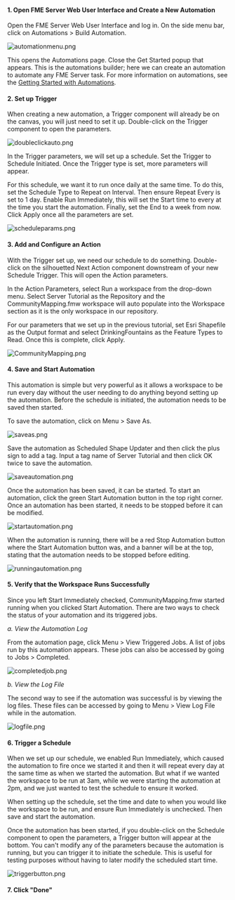 <head><base target="_blank"> </head>

#### 1\. Open FME Server Web User Interface and Create a New Automation

Open the FME Server Web User Interface and log in. On the side menu bar, click on Automations > Build Automation.

![automationmenu.png](https://community.safe.com/servlet/rtaImage?eid=ka14Q000000lK8G&feoid=00N30000006n8wU&refid=0EM4Q000001YT2c)

This opens the Automations page. Close the Get Started popup that appears. This is the automations builder; here we can create an automation to automate any FME Server task. For more information on automations, see the [Getting Started with Automations](https://community.safe.com/s/article/getting-started-with-automations).

#### 2\. Set up Trigger

When creating a new automation, a Trigger component will already be on the canvas, you will just need to set it up. Double-click on the Trigger component to open the parameters.

![doubleclickauto.png](https://community.safe.com/servlet/rtaImage?eid=ka14Q000000lK8G&feoid=00N30000006n8wU&refid=0EM4Q000001YT2d)

In the Trigger parameters, we will set up a schedule. Set the Trigger to Schedule Initiated. Once the Trigger type is set, more parameters will appear.

For this schedule, we want it to run once daily at the same time. To do this, set the Schedule Type to Repeat on Interval. Then ensure Repeat Every is set to 1 day. Enable Run Immediately, this will set the Start time to every at the time you start the automation. Finally, set the End to a week from now. Click Apply once all the parameters are set.

![scheduleparams.png](https://community.safe.com/servlet/rtaImage?eid=ka14Q000000lK8G&feoid=00N30000006n8wU&refid=0EM4Q000001YT2e)

#### 3\. Add and Configure an Action

With the Trigger set up, we need our schedule to do something. Double-click on the silhouetted Next Action component downstream of your new Schedule Trigger. This will open the Action parameters.

In the Action Parameters, select Run a workspace from the drop-down menu. Select Server Tutorial as the Repository and the CommunityMapping.fmw workspace will auto populate into the Workspace section as it is the only workspace in our repository.

For our parameters that we set up in the previous tutorial, set Esri Shapefile as the Output format and select DrinkingFountains as the Feature Types to Read. Once this is complete, click Apply.

![CommunityMapping.png](https://community.safe.com/servlet/rtaImage?eid=ka14Q000000lK8G&feoid=00N30000006n8wU&refid=0EM4Q0000028bzL)

#### 4\. Save and Start Automation

This automation is simple but very powerful as it allows a workspace to be run every day without the user needing to do anything beyond setting up the automation. Before the schedule is initiated, the automation needs to be saved then started.

To save the automation, click on Menu > Save As.

![saveas.png](https://community.safe.com/servlet/rtaImage?eid=ka14Q000000lK8G&feoid=00N30000006n8wU&refid=0EM4Q000001YT2g)

Save the automation as Scheduled Shape Updater and then click the plus sign to add a tag. Input a tag name of Server Tutorial and then click OK twice to save the automation.

![saveautomation.png](https://community.safe.com/servlet/rtaImage?eid=ka14Q000000lK8G&feoid=00N30000006n8wU&refid=0EM4Q000001YT2h)

Once the automation has been saved, it can be started. To start an automation, click the green Start Automation button in the top right corner. Once an automation has been started, it needs to be stopped before it can be modified.

![startautomation.png](https://community.safe.com/servlet/rtaImage?eid=ka14Q000000lK8G&feoid=00N30000006n8wU&refid=0EM4Q000001YT2i)

When the automation is running, there will be a red Stop Automation button where the Start Automation button was, and a banner will be at the top, stating that the automation needs to be stopped before editing.

![runningautomation.png](https://community.safe.com/servlet/rtaImage?eid=ka14Q000000lK8G&feoid=00N30000006n8wU&refid=0EM4Q000001YT2j)

#### 5\. Verify that the Workspace Runs Successfully

Since you left Start Immediately checked, CommunityMapping.fmw started running when you clicked Start Automation. There are two ways to check the status of your automation and its triggered jobs.

*a. View the Automation Log*

From the automation page, click Menu > View Triggered Jobs. A list of jobs run by this automation appears. These jobs can also be accessed by going to Jobs > Completed.

![completedjob.png](https://community.safe.com/servlet/rtaImage?eid=ka14Q000000lK8G&feoid=00N30000006n8wU&refid=0EM4Q000001YT2k)

*b. View the Log File*

The second way to see if the automation was successful is by viewing the log files. These files can be accessed by going to Menu > View Log File while in the automation.

![logfile.png](https://community.safe.com/servlet/rtaImage?eid=ka14Q000000lK8G&feoid=00N30000006n8wU&refid=0EM4Q000001YT2l)

#### 6\. Trigger a Schedule

When we set up our schedule, we enabled Run Immediately, which caused the automation to fire once we started it and then it will repeat every day at the same time as when we started the automation. But what if we wanted the workspace to be run at 3am, while we were starting the automation at 2pm, and we just wanted to test the schedule to ensure it worked.

When setting up the schedule, set the time and date to when you would like the workspace to be run, and ensure Run Immediately is unchecked. Then save and start the automation.

Once the automation has been started, if you double-click on the Schedule component to open the parameters, a Trigger button will appear at the bottom. You can't modify any of the parameters because the automation is running, but you can trigger it to initiate the schedule. This is useful for testing purposes without having to later modify the scheduled start time.

![triggerbutton.png](https://community.safe.com/servlet/rtaImage?eid=ka14Q000000lK8G&feoid=00N30000006n8wU&refid=0EM4Q000001YT2m)

#### 7. Click "Done"
